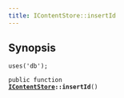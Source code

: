 ```yaml
---
title: IContentStore::insertId
---
```


## Synopsis

<code>uses('db');</code>

<code>public function <b><a href="IContentStore">IContentStore</a>::insertId</b>()</code>

